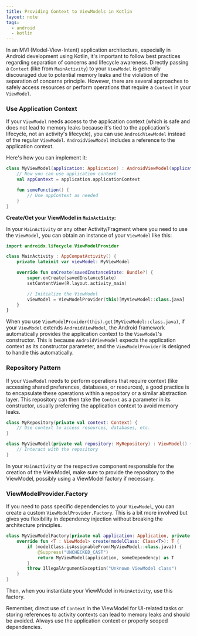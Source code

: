 ```yaml
---
title: Providing Context to ViewModels in Kotlin
layout: note
tags:
  - android
  - kotlin
---
```



In an MVI (Model-View-Intent) application architecture, especially in Android development using Kotlin, it's important to follow best practices regarding separation of concerns and lifecycle awareness. Directly passing a `Context` (like from `MainActivity`) to your `ViewModel` is generally discouraged due to potential memory leaks and the violation of the separation of concerns principle. However, there are several approaches to safely access resources or perform operations that require a `Context` in your `ViewModel`.

### Use Application Context

If your `ViewModel` needs access to the application context (which is safe and does not lead to memory leaks because it's tied to the application's lifecycle, not an activity's lifecycle), you can use `AndroidViewModel` instead of the regular `ViewModel`. `AndroidViewModel` includes a reference to the application context.

Here's how you can implement it:

```kotlin
class MyViewModel(application: Application) : AndroidViewModel(application) {
    // Now you can use application context
    val appContext = application.applicationContext

    fun someFunction() {
        // Use appContext as needed
    }
}
```

**Create/Get your ViewModel in `MainActivity`:**

In your `MainActivity` or any other Activity/Fragment where you need to use the `ViewModel`, you can obtain an instance of your `ViewModel` like this:

```kotlin
import androidx.lifecycle.ViewModelProvider

class MainActivity : AppCompatActivity() {
    private lateinit var viewModel: MyViewModel

    override fun onCreate(savedInstanceState: Bundle?) {
        super.onCreate(savedInstanceState)
        setContentView(R.layout.activity_main)

        // Initialize the ViewModel
        viewModel = ViewModelProvider(this)[MyViewModel::class.java]
    }
}
```

When you use `ViewModelProvider(this).get(MyViewModel::class.java)`, if your `ViewModel` extends `AndroidViewModel`, the Android framework automatically provides the application context to the `ViewModel`'s constructor. This is because `AndroidViewModel` expects the application context as its constructor parameter, and the `ViewModelProvider` is designed to handle this automatically.

### Repository Pattern

If your `ViewModel` needs to perform operations that require context (like accessing shared preferences, databases, or resources), a good practice is to encapsulate these operations within a repository or a similar abstraction layer. This repository can then take the `Context` as a parameter in its constructor, usually preferring the application context to avoid memory leaks.

```kotlin
class MyRepository(private val context: Context) {
    // Use context to access resources, databases, etc.
}

class MyViewModel(private val repository: MyRepository) : ViewModel() {
    // Interact with the repository
}
```

In your `MainActivity` or the respective component responsible for the creation of the ViewModel, make sure to provide the repository to the ViewModel, possibly using a ViewModel factory if necessary.

### ViewModelProvider.Factory

If you need to pass specific dependencies to your `ViewModel`, you can create a custom `ViewModelProvider.Factory`. This is a bit more involved but gives you flexibility in dependency injection without breaking the architecture principles.

```kotlin
class MyViewModelFactory(private val application: Application, private val someDependency: SomeType) : ViewModelProvider.Factory {
    override fun <T : ViewModel> create(modelClass: Class<T>): T {
        if (modelClass.isAssignableFrom(MyViewModel::class.java)) {
            @Suppress("UNCHECKED_CAST")
            return MyViewModel(application, someDependency) as T
        }
        throw IllegalArgumentException("Unknown ViewModel class")
    }
}
```

Then, when you instantiate your ViewModel in `MainActivity`, use this factory.

Remember, direct use of `Context` in the ViewModel for UI-related tasks or storing references to activity contexts can lead to memory leaks and should be avoided. Always use the application context or properly scoped dependencies.

